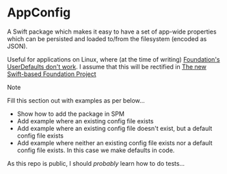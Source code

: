 # AppConfig

A Swift package which makes it easy to have a set of app-wide properties which can be persisted and loaded to/from the filesystem (encoded as JSON).

Useful for applications on Linux, where (at the time of writing) [Foundation's UserDefaults don't work](https://github.com/apple/swift-corelibs-foundation/issues/4837).  I assume that this will be rectified in [The new Swift-based Foundation Project](https://github.com/apple/swift-foundation) 

> [!NOTE]  
> Fill this section out with examples as per below…
	
- Show how to add the package in SPM 
- Add example where an existing config file exists
- Add example where an existing config file doesn't exist, but a default config file exists
- Add example where neither an existing config file exists nor a default config file exists. In this case we make defaults in code. 


As this repo is public, I should _probably_ learn how to do tests…
